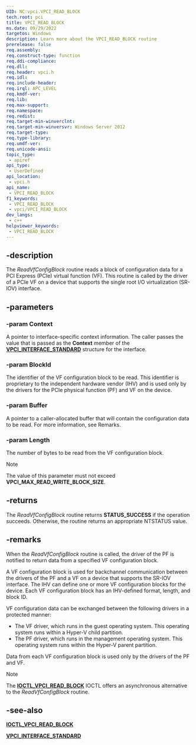 ```yaml
---
UID: NC:vpci.VPCI_READ_BLOCK
tech.root: pci
title: VPCI_READ_BLOCK
ms.date: 09/29/2022
targetos: Windows
description: Learn more about the VPCI_READ_BLOCK routine
prerelease: false
req.assembly: 
req.construct-type: function
req.ddi-compliance: 
req.dll: 
req.header: vpci.h
req.idl: 
req.include-header: 
req.irql: APC_LEVEL
req.kmdf-ver: 
req.lib: 
req.max-support: 
req.namespace: 
req.redist: 
req.target-min-winverclnt: 
req.target-min-winversvr: Windows Server 2012
req.target-type: 
req.type-library: 
req.umdf-ver: 
req.unicode-ansi: 
topic_type:
 - apiref
api_type:
 - UserDefined
api_location:
 - vpci.h
api_name:
 - VPCI_READ_BLOCK
f1_keywords:
 - VPCI_READ_BLOCK
 - vpci/VPCI_READ_BLOCK
dev_langs:
 - c++
helpviewer_keywords:
 - VPCI_READ_BLOCK
---
```


## -description

The *ReadVfConfigBlock* routine reads a block of configuration data for a PCI Express (PCIe) virtual function (VF). This routine is called by the driver of a PCIe VF on a device that supports the single root I/O virtualization (SR-IOV) interface.

## -parameters

### -param Context

A pointer to interface-specific context information. The caller passes the value that is passed as the **Context** member of the [**VPCI\_INTERFACE\_STANDARD**](/windows-hardware/drivers/ddi/vpci/ns-vpci-vpci_interface_standard) structure for the interface.

### -param BlockId

The identifier of the VF configuration block to be read. This identifier is proprietary to the independent hardware vendor (IHV) and is used only by the drivers for the PCIe physical function (PF) and VF on the device.

### -param Buffer

A pointer to a caller-allocated buffer that will contain the configuration data to be read. For more information, see Remarks.

### -param Length

The number of bytes to be read from the VF configuration block.

> [!NOTE]
> The value of this parameter must not exceed **VPCI\_MAX\_READ\_WRITE\_BLOCK\_SIZE**.

## -returns

The *ReadVfConfigBlock* routine returns **STATUS\_SUCCESS** if the operation succeeds. Otherwise, the routine returns an appropriate NTSTATUS value.

## -remarks

When the *ReadVfConfigBlock* routine is called, the driver of the PF is notified to return data from a specified VF configuration block.

A VF configuration block is used for backchannel communication between the drivers of the PF and a VF on a device that supports the SR-IOV interface. The IHV can define one or more VF configuration blocks for the device. Each VF configuration block has an IHV-defined format, length, and block ID.

VF configuration data can be exchanged between the following drivers in a protected manner:

- The VF driver, which runs in the guest operating system. This operating system runs within a Hyper-V child partition.
- The PF driver, which runs in the management operating system. This operating system runs within the Hyper-V parent partition.

Data from each VF configuration block is used only by the drivers of the PF and VF.

> [!NOTE]
> The [**IOCTL\_VPCI\_READ\_BLOCK**](/windows-hardware/drivers/ddi/vpci/ni-vpci-ioctl_vpci_read_block) IOCTL offers an asynchronous alternative to the *ReadVfConfigBlock* routine.

## -see-also

[**IOCTL\_VPCI\_READ\_BLOCK**](/windows-hardware/drivers/ddi/vpci/ni-vpci-ioctl_vpci_read_block)

[**VPCI\_INTERFACE\_STANDARD**](/windows-hardware/drivers/ddi/vpci/ns-vpci-vpci_interface_standard)

